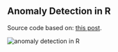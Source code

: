 ## Anomaly Detection in R

Source code based on: [this post](http://blog.datascienceheroes.com/anomaly-detection-in-r/).

![anomaly detection in R](http://datascienceheroes.com/img/blog/03_anomaly_detection_in_wikipedia.jpg)





